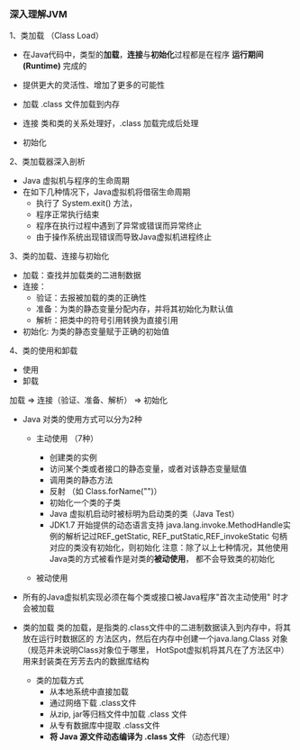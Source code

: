 ### 深入理解JVM

1、类加载 （Class Load）

* 在Java代码中，类型的**加载**，**连接**与**初始化**过程都是在程序 **运行期间(Runtime)** 完成的
* 提供更大的灵活性、增加了更多的可能性

* 加载 .class 文件加载到内存
* 连接 类和类的关系处理好，.class 加载完成后处理
* 初始化 


2、类加载器深入剖析
 
* Java 虚拟机与程序的生命周期
* 在如下几种情况下，Java虚拟机将借宿生命周期
  * 执行了 System.exit() 方法，
  * 程序正常执行结束
  * 程序在执行过程中遇到了异常或错误而异常终止
  * 由于操作系统出现错误而导致Java虚拟机进程终止
  
  
3、类的加载、连接与初始化
* 加载：查找并加载类的二进制数据
* 连接：
  * 验证：去报被加载的类的正确性
  * 准备：为类的静态变量分配内存，并将其初始化为默认值
  * 解析：把类中的符号引用转换为直接引用
* 初始化: 为类的静态变量赋于正确的初始值


4、类的使用和卸载
* 使用
* 卸载

加载 => 连接（验证、准备、解析） => 初始化

* Java 对类的使用方式可以分为2种
  * 主动使用 （7种）
      * 创建类的实例
      * 访问某个类或者接口的静态变量，或者对该静态变量赋值
      * 调用类的静态方法
      * 反射 （如 Class.forName("")）
      * 初始化一个类的子类
      * Java 虚拟机启动时被标明为启动类的类（Java Test）
      * JDK1.7 开始提供的动态语言支持
      java.lang.invoke.MethodHandle实例的解析记过REF_getStatic, 
      REF_putStatic,REF_invokeStatic 句柄对应的类没有初始化，则初始化
  注意：除了以上七种情况，其他使用Java类的方式被看作是对类的**被动使用**， 
  都不会导致类的初始化
  
  * 被动使用
  
* 所有的Java虚拟机实现必须在每个类或接口被Java程序"首次主动使用" 时才会被加载
 
* 类的加载
  类的加载，是指类的.class文件中的二进制数据读入到内存中，将其放在运行时数据区的
方法区内，然后在内存中创建一个java.lang.Class 对象（规范并未说明Class对象位于哪里，
HotSpot虚拟机将其凡在了方法区中）用来封装类在芳芳去内的数据库结构

    * 类的加载方式
        * 从本地系统中直接加载
        * 通过网络下载 .class文件
        * 从zip, jar等归档文件中加载 .class 文件
        * 从专有数据库中提取 .class文件
        * **将 Java 源文件动态编译为 .class 文件** （动态代理）
    

